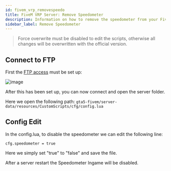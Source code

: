 ```yaml
---
id: fivem_vrp_removespeedo
title: FiveM VRP Server: Remove Speedometer
description: Information on how to remove the speedometer from your FiveM server with VRP from ZAP-Hosting - ZAP-Hosting.com documentation
sidebar_label: Remove Speedometer
---
```


> Force overwrite must be disabled to edit the scripts, otherwise all changes will be overwritten with the official version.

## Connect to FTP

First the [FTP access](gameserver_ftpaccess.md) must be set up:

![image](https://user-images.githubusercontent.com/13604413/159137870-82291650-2fbe-4c53-be81-19f8552069c4.png)

After this has been set up, you can now connect and open the server folder.

Here we open the following path: `gta5-fivem/server-data/resources/CustomScripts/cfg/config.lua`


## Config Edit

In the config.lua, to disable the speedometer we can edit the following line:

`cfg.speedometer = true`

Here we simply set "true" to "false" and save the file.

After a server restart the Speedometer Ingame will be disabled.

